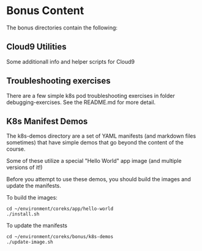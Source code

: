 # Bonus Content

The bonus directories contain the following:

## Cloud9 Utilities

Some additionall info and helper scripts for Cloud9 

## Troubleshooting exercises

There are a few simple k8s pod troubleshooting exercises in folder debugging-exercises.  See the README.md for more detail.

## K8s Manifest Demos

The k8s-demos directory are a set of YAML manifests (and markdown files sometimes) that have simple demos that go beyond the content of the course.

Some of these utilize a special "Hello World" app image (and multiple versions of it!)

Before you attempt to use these demos, you should build the images and update the manifests.

To build the images:
```
cd ~/environment/coreks/app/hello-world
./install.sh
```

To update the manifests
```
cd ~/environment/coreks/bonus/k8s-demos
./update-image.sh
```